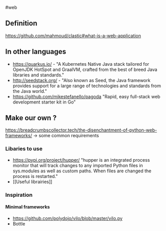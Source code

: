 #web

## Definition
https://github.com/mahmoud/clastic#what-is-a-web-application

## In other languages
- https://quarkus.io/ - "A Kubernetes Native Java stack tailored for OpenJDK HotSpot and GraalVM, crafted from the best of breed Java libraries and standards."
- http://seedstack.org/ - "Also known as Seed, the Java framework provides support for a large range of technologies and standards from the Java world."
- https://github.com/mikestefanello/pagoda "Rapid, easy full-stack web development starter kit in Go"

## Make our own ?
https://breadcrumbscollector.tech/the-disenchantment-of-python-web-frameworks/ -> some common requirements

### Libaries to use
- https://pypi.org/project/hupper/ "hupper is an integrated process monitor that will track changes to any imported Python files in sys.modules as well as custom paths. When files are changed the process is restarted."
- [[Useful librairies]]

### Inspiration
#### Minimal frameworks
- https://github.com/polydojo/vilo/blob/master/vilo.py
- Bottle